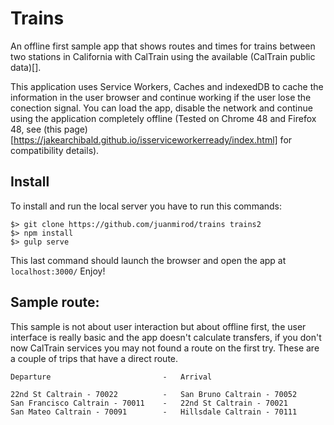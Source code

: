 # Trains

An offline first sample app that shows routes and times for trains between two stations in California with CalTrain using the available (CalTrain public data)[].

This application uses Service Workers, Caches and indexedDB to cache the information in the user browser and continue working if the user lose the conection signal. You can load the app, disable the network and continue using the application completely offline (Tested on Chrome 48 and Firefox 48, see (this page)[https://jakearchibald.github.io/isserviceworkerready/index.html] for compatibility details). 

## Install

To install and run the local server you have to run this commands:

    $> git clone https://github.com/juanmirod/trains trains2
    $> npm install
    $> gulp serve

This last command should launch the browser and open the app at `localhost:3000/` Enjoy!

## Sample route:

This sample is not about user interaction but about offline first, the user interface is really basic and the app doesn't calculate transfers, if you don't now CalTrain services you may not found a route on the first try. These are a couple of trips that have a direct route.

    Departure                         -   Arrival

    22nd St Caltrain - 70022          -   San Bruno Caltrain - 70052
    San Francisco Caltrain - 70011    -   22nd St Caltrain - 70021
    San Mateo Caltrain - 70091        -   Hillsdale Caltrain - 70111

